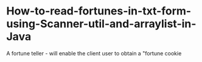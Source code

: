 # How-to-read-fortunes-in-txt-form-using-Scanner-util-and-arraylist-in-Java
A fortune teller - will enable the client user to obtain a "fortune cookie
